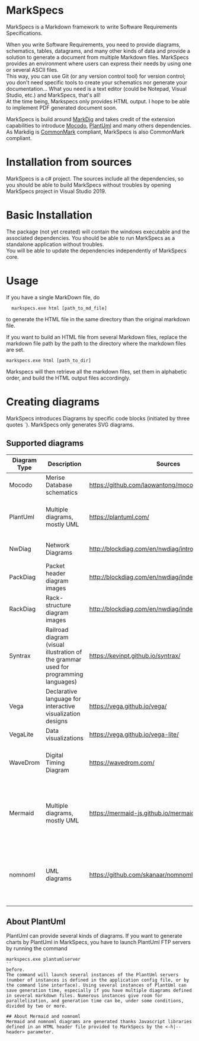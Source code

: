 # MarkSpecs
MarkSpecs is a Markdown framework to write Software Requirements Specifications.

When you write Software Requirements, you need to provide diagrams, schematics, tables, datagrams, and many other kinds of data and provide a solution to generate a document from multiple Markdown files. MarkSpecs provides an environment where users can express their needs by using one or several ASCII files.  
This way, you can use Git (or any version control tool) for version control; you don't need specific tools to create your schematics nor generate your documentation... What you need is a text editor (could be Notepad, Visual Studio, etc.) and MarkSpecs, that's all!  
At the time being, Markspecs only provides HTML output. I hope to be able to implement PDF generated document soon.  

MarkSpecs is build around [MarkDig](https://github.com/lunet-io/markdig) and takes credit of the extension capabilities to introduce [Mocodo](https://github.com/laowantong/mocodo), [PlantUml](https://plantuml.com/) and many others dependencies. As Markdig is [CommonMark](https://commonmark.org/) compliant, MarkSpecs is also CommonMark compliant.

# Installation from sources
MarkSpecs is a c# project. The sources include all the dependencies, so you should be able to build MarkSpecs without troubles by opening MarkSpecs project in Visual Studio 2019.

# Basic Installation
The package (not yet created) will contain the windows executable and the associated dependencies. You should be able to run MarkSpecs as a standalone application without troubles.  
You will be able to update the dependencies independently of MarkSpecs core.

# Usage
If you have a single MarkDown file, do
```
  markspecs.exe html [path_to_md_file]
```
to generate the HTML file in the same directory than the original markdown file.

If you want to build an HTML file from several Markdown files, replace the markdown file path by the path to the directory where the markdown files are set.  
```
markspecs.exe html [path_to_dir]
```
Markspecs will then retrieve all the markdown files, set them in alphabetic order, and build the HTML output files accordingly.

# Creating diagrams
MarkSpecs introduces Diagrams by specific code blocks (initiated by three quotes `). MarkSpecs only generates SVG diagrams.

## Supported diagrams
|Diagram Type|Description|Sources|Notes
|---|---|---|--|
|Mocodo|Merise Database schematics|https://github.com/laowantong/mocodo|
|PlantUml|Multiple diagrams, mostly UML|https://plantuml.com/ | Request to launch MarkSpecs PlantUml server|
|NwDiag|Network Diagrams|http://blockdiag.com/en/nwdiag/introduction.html#setup| Also included in PlantUml|
|PackDiag|Packet header diagram images|http://blockdiag.com/en/nwdiag/index.html| Provided by NwDiag|
|RackDiag|Rack-structure diagram images|http://blockdiag.com/en/nwdiag/index.html| Provided by NwDiag|
|Syntrax|Railroad diagram (visual illustration of the grammar used for programming languages)|https://kevinpt.github.io/syntrax/|
|Vega|Declarative language for interactive visualization designs|https://vega.github.io/vega/|
|VegaLite|Data visualizations |https://vega.github.io/vega-lite/|
|WaveDrom|Digital Timing Diagram|https://wavedrom.com/|PlantUml also supports timing diagram|
|Mermaid| Multiple diagrams, mostly UML | https://mermaid-js.github.io/mermaid/#/| Generated thanks Javascript references in the header of the final file|
|nomnoml|UML diagrams |https://github.com/skanaar/nomnoml| Generated thanks Javascript references in the header of the final file|
## About PlantUml
PlantUml can provide several kinds of diagrams. If you want to generate charts by PlantUml in MarkSpecs, you have to launch PlantUml FTP servers by running the command   
```
markspecs.exe plantumlserver
``
before.  
The command will launch several instances of the PlantUml servers (number of instances is defined in the application config file, or by the command line interface). Using several instances of PlantUml can save generation time, especially if you have multiple diagrams defined in several markdown files. Numerous instances give room for parallelization, and generation time can be, under some conditions, divided by two or more.

## About Mermaid and nomnoml
Mermaid and nomnoml diagrams are generated thanks Javascript libraries defined in an HTML header file provided to MarkSpecs by the <-h|--header> parameter.



